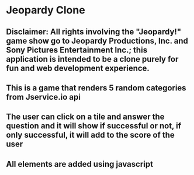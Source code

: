 # Jeopardy Clone

## Disclaimer: All rights involving the "Jeopardy!" game show go to Jeopardy Productions, Inc. and Sony Pictures Entertainment Inc.; this application is intended to be a clone purely for fun and web development experience.

## This is a game that renders 5 random categories from Jservice.io api

## The user can click on a tile and answer the question and it will show if successful or not, if only successful, it will add to the score of the user 

## All elements are added using javascript
